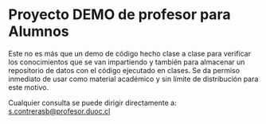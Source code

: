 # Proyecto DEMO de profesor para Alumnos
Este no es más que un demo de código hecho clase a clase para verificar los conocimientos que se van impartiendo y también para almacenar un repositorio de datos con el código ejecutado en clases.
Se da permiso inmediato de usar como material académico y sin límite de distribución para este motivo.

Cualquier consulta se puede dirigir directamente a: s.contrerasb@profesor.duoc.cl